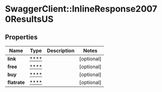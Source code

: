 # SwaggerClient::InlineResponse20070ResultsUS

## Properties
Name | Type | Description | Notes
------------ | ------------- | ------------- | -------------
**link** | [****](.md) |  | [optional] 
**free** | [****](.md) |  | [optional] 
**buy** | [****](.md) |  | [optional] 
**flatrate** | [****](.md) |  | [optional] 

